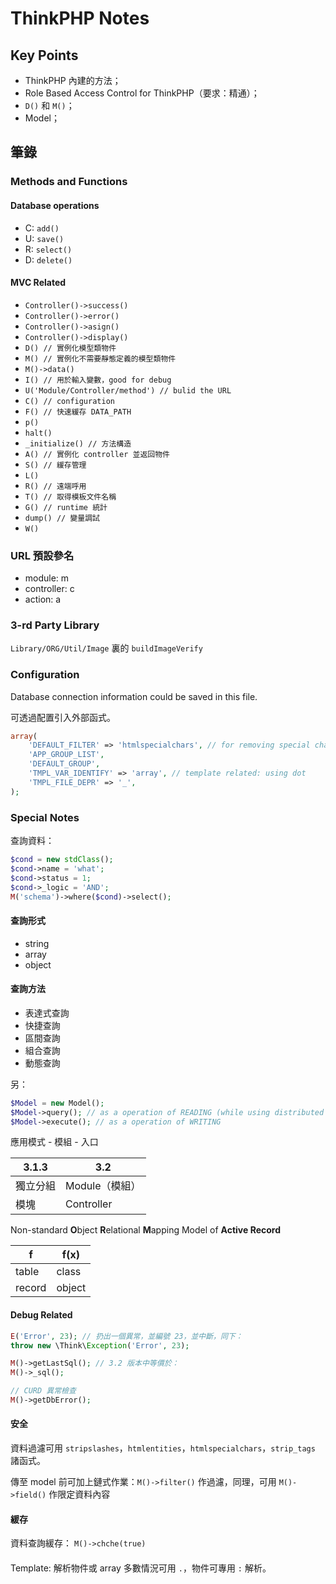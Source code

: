 # ThinkPHP Notes
## Key Points
- ThinkPHP 內建的方法；
- Role Based Access Control for ThinkPHP（要求：精通）；
- `D()` 和 `M()`；
- Model；

## 筆錄
### Methods and Functions
#### Database operations
- C: `add()`
- U: `save()`
- R: `select()`
- D: `delete()`

#### MVC Related
- `Controller()->success()`
- `Controller()->error()`
- `Controller()->asign()`
- `Controller()->display()`
- `D() // 實例化模型類物件`
- `M() // 實例化不需要靜態定義的模型類物件`
- `M()->data()`
- `I() // 用於輸入變數，good for debug`
- `U('Module/Controller/method') // bulid the URL`
- `C() // configuration`
- `F() // 快速緩存 DATA_PATH`
- `p()`
- `halt()`
- `_initialize() // 方法構造`
- `A() // 實例化 controller 並返回物件`
- `S() // 緩存管理`
- `L()`
- `R() // 遠端呼用`
- `T() // 取得模板文件名稱`
- `G() // runtime 統計`
- `dump() // 變量調試`
- `W()`

### URL 預設參名
- module: m
- controller: c
- action: a

### 3-rd Party Library
`Library/ORG/Util/Image` 裏的 `buildImageVerify`

### Configuration
Database connection information could be saved in this file.

可透過配置引入外部函式。
``` PHP
array(
	'DEFAULT_FILTER' => 'htmlspecialchars', // for removing special chars, reference for ThinkPHP 3.1
	'APP_GROUP_LIST',
	'DEFAULT_GROUP',
	'TMPL_VAR_IDENTIFY' => 'array', // template related: using dot
	'TMPL_FILE_DEPR' => '_',
);
```

### Special Notes
查詢資料：
``` PHP
$cond = new stdClass();
$cond->name = 'what';
$cond->status = 1;
$cond->_logic = 'AND';
M('schema')->where($cond)->select();
```

#### 查詢形式
- string
- array
- object

#### 查詢方法
- 表達式查詢
- 快捷查詢
- 區間查詢
- 組合查詢
- 動態查詢

另：
``` PHP
$Model = new Model();
$Model->query(); // as a operation of READING (while using distributed database with IO separation)
$Model->execute(); // as a operation of WRITING
```

應用模式 - 模組 - 入口

3.1.3 | 3.2
----- | ---
獨立分組 | Module（模組）
模塊 | Controller

Non-standard **O**bject **R**elational **M**apping Model of **Active Record**

f   | f(x)
--- | ----
table | class
record | object

#### Debug Related
``` PHP
E('Error', 23); // 扔出一個異常，並編號 23，並中斷，同下：
throw new \Think\Exception('Error', 23);

M()->getLastSql(); // 3.2 版本中等價於：
M()->_sql();

// CURD 異常檢查
M()->getDbError();
```

#### 安全
資料過濾可用 `stripslashes`，`htmlentities`，`htmlspecialchars`，`strip_tags` 諸函式。

傳至 model 前可加上鏈式作業：`M()->filter()` 作過濾，同理，可用 `M()->field()` 作限定資料內容

#### 緩存
資料查詢緩存：
`M()->chche(true)`

####
Template:
解析物件或 array 多數情況可用 `.`，物件可專用 `:` 解析。
